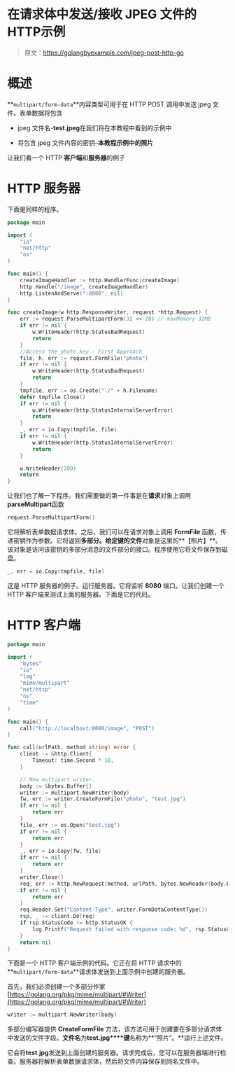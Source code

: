 # 在请求体中发送/接收 JPEG 文件的HTTP示例

> 原文：<https://golangbyexample.com/jpeg-post-http-go>

# **概述**

**`multipart/form-data`**内容类型可用于在 HTTP POST 调用中发送 jpeg 文件。表单数据将包含

*   jpeg 文件名-**test.jpeg**在我们将在本教程中看到的示例中

*   将包含 jpeg 文件内容的密钥–**本教程示例中的照片**

让我们看一个 HTTP **客户端**和**服务器**的例子

# **HTTP 服务器**

下面是同样的程序。

```go
package main

import (
	"io"
	"net/http"
	"os"
)

func main() {
	createImageHandler := http.HandlerFunc(createImage)
	http.Handle("/image", createImageHandler)
	http.ListenAndServe(":8080", nil)
}

func createImage(w http.ResponseWriter, request *http.Request) {
	err := request.ParseMultipartForm(32 << 20) // maxMemory 32MB
	if err != nil {
		w.WriteHeader(http.StatusBadRequest)
		return
	}
	//Access the photo key - First Approach
	file, h, err := request.FormFile("photo")
	if err != nil {
		w.WriteHeader(http.StatusBadRequest)
		return
	}
	tmpfile, err := os.Create("./" + h.Filename)
	defer tmpfile.Close()
	if err != nil {
		w.WriteHeader(http.StatusInternalServerError)
		return
	}
	_, err = io.Copy(tmpfile, file)
	if err != nil {
		w.WriteHeader(http.StatusInternalServerError)
		return
	}

	w.WriteHeader(200)
	return
}
```

让我们也了解一下程序。我们需要做的第一件事是在**请求**对象上调用**parseMultipart**函数

```go
request.ParseMultipartForm()
```

它将解析表单数据请求体。之后，我们可以在请求对象上调用 **FormFile** 函数，传递密钥作为参数。它将返回**多部分。给定键的文件**对象是这里的**【照片】**。该对象是访问该密钥的多部分消息的文件部分的接口。程序使用它将文件保存到磁盘。

```go
_, err = io.Copy(tmpfile, file)
```

这是 HTTP 服务器的例子。运行服务器。它将监听 **8080** 端口。让我们创建一个 HTTP 客户端来测试上面的服务器。下面是它的代码。

# **HTTP 客户端**

```go
package main

import (
	"bytes"
	"io"
	"log"
	"mime/multipart"
	"net/http"
	"os"
	"time"
)

func main() {
	call("http://localhost:8080/image", "POST")
}

func call(urlPath, method string) error {
	client := &http.Client{
		Timeout: time.Second * 10,
	}

	// New multipart writer.
	body := &bytes.Buffer{}
	writer := multipart.NewWriter(body)
	fw, err := writer.CreateFormFile("photo", "test.jpg")
	if err != nil {
		return err
	}
	file, err := os.Open("test.jpg")
	if err != nil {
		return err
	}
	_, err = io.Copy(fw, file)
	if err != nil {
		return err
	}
	writer.Close()
	req, err := http.NewRequest(method, urlPath, bytes.NewReader(body.Bytes()))
	if err != nil {
		return err
	}
	req.Header.Set("Content-Type", writer.FormDataContentType())
	rsp, _ := client.Do(req)
	if rsp.StatusCode != http.StatusOK {
		log.Printf("Request failed with response code: %d", rsp.StatusCode)
	}
	return nil
}
```

下面是一个 HTTP 客户端示例的代码。它正在将 HTTP 请求中的**`multipart/form-data`**请求体发送到上面示例中创建的服务器。

首先，我们必须创建一个多部分作家[https://golang.org/pkg/mime/multipart/#Writer](https://golang.org/pkg/mime/multipart/#Writer)

```go
writer := multipart.NewWriter(body)
```

多部分编写器提供 **CreateFormFile** 方法，该方法可用于创建要在多部分请求体中发送的文件字段。**文件名**为**test.jpg****键**名称为**“照片”。**运行上述文件。

它会将**test.jpg**发送到上面创建的服务器。请求完成后，您可以在服务器端进行检查。服务器将解析表单数据请求体，然后将文件内容保存到同名文件中。